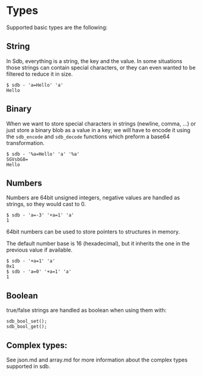 Types
=====

Supported basic types are the following:

String
------

In Sdb, everything is a string, the key and the value. In some situations those strings can contain special characters, or they can even wanted to be filtered to reduce it in size.

	$ sdb - 'a=Hello' 'a'
	Hello

Binary
------
When we want to store special characters in strings (newline, comma, ...) or just store a binary blob as a value in a key; we will have to encode it using the `sdb_encode` and `sdb_decode` functions which preform a base64 transformation.

	$ sdb - '%a=Hello' 'a' '%a'
	SGVsbG8=
	Hello

Numbers
-------
Numbers are 64bit unsigned integers, negative values are handled as strings, so they would cast to 0.

	$ sdb - 'a=-3' '+a=1' 'a'
	1

64bit numbers can be used to store pointers to structures in memory.

The default number base is 16 (hexadecimal), but it inherits the one in the previous value if available.

	$ sdb - '+a=1' 'a'
	0x1
	$ sdb - 'a=0' '+a=1' 'a'
	1

Boolean
-------
true/false strings are handled as boolean when using them with:

	sdb_bool_set();
	sdb_bool_get();

Complex types:
--------------

See json.md and array.md for more information about the complex types supported in sdb.
